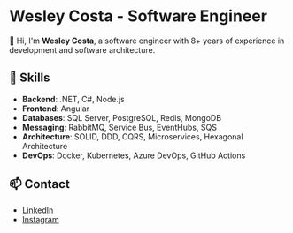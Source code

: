 # Wesley Costa - Software Engineer

👋 Hi, I'm **Wesley Costa**, a software engineer with 8+ years of experience in development and software architecture. 

## 🚀 Skills

- **Backend**: .NET, C#, Node.js
- **Frontend**: Angular
- **Databases**: SQL Server, PostgreSQL, Redis, MongoDB
- **Messaging**: RabbitMQ, Service Bus, EventHubs, SQS
- **Architecture**: SOLID, DDD, CQRS, Microservices, Hexagonal Architecture
- **DevOps**: Docker, Kubernetes, Azure DevOps, GitHub Actions


## 📫 Contact

- [LinkedIn](https://www.linkedin.com/in/wesleylcosta)
- [Instagram](https://www.instagram.com/oiwesleycosta)
